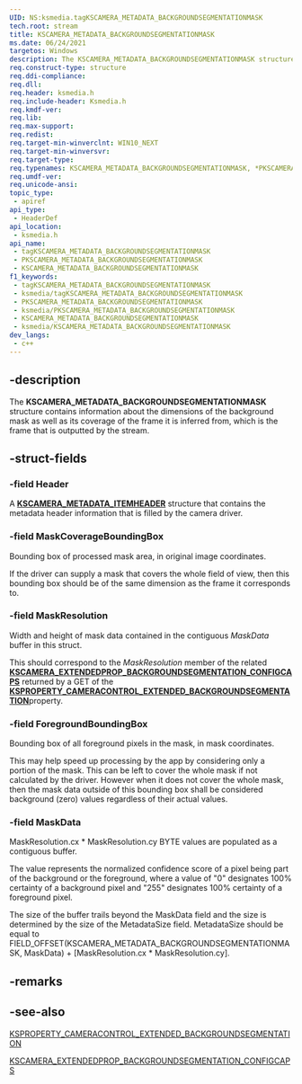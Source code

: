 ```yaml
---
UID: NS:ksmedia.tagKSCAMERA_METADATA_BACKGROUNDSEGMENTATIONMASK
tech.root: stream
title: KSCAMERA_METADATA_BACKGROUNDSEGMENTATIONMASK
ms.date: 06/24/2021
targetos: Windows
description: The KSCAMERA_METADATA_BACKGROUNDSEGMENTATIONMASK structure contains information about the dimensions of the background mask as well as its coverage of the frame it is inferred from, which is the frame that is outputted by the stream.
req.construct-type: structure
req.ddi-compliance: 
req.dll: 
req.header: ksmedia.h
req.include-header: Ksmedia.h
req.kmdf-ver: 
req.lib: 
req.max-support: 
req.redist: 
req.target-min-winverclnt: WIN10_NEXT
req.target-min-winversvr: 
req.target-type: 
req.typenames: KSCAMERA_METADATA_BACKGROUNDSEGMENTATIONMASK, *PKSCAMERA_METADATA_BACKGROUNDSEGMENTATIONMASK
req.umdf-ver: 
req.unicode-ansi: 
topic_type:
 - apiref
api_type:
 - HeaderDef
api_location:
 - ksmedia.h
api_name:
 - tagKSCAMERA_METADATA_BACKGROUNDSEGMENTATIONMASK
 - PKSCAMERA_METADATA_BACKGROUNDSEGMENTATIONMASK
 - KSCAMERA_METADATA_BACKGROUNDSEGMENTATIONMASK
f1_keywords:
 - tagKSCAMERA_METADATA_BACKGROUNDSEGMENTATIONMASK
 - ksmedia/tagKSCAMERA_METADATA_BACKGROUNDSEGMENTATIONMASK
 - PKSCAMERA_METADATA_BACKGROUNDSEGMENTATIONMASK
 - ksmedia/PKSCAMERA_METADATA_BACKGROUNDSEGMENTATIONMASK
 - KSCAMERA_METADATA_BACKGROUNDSEGMENTATIONMASK
 - ksmedia/KSCAMERA_METADATA_BACKGROUNDSEGMENTATIONMASK
dev_langs:
 - c++
---
```


## -description

The **KSCAMERA_METADATA_BACKGROUNDSEGMENTATIONMASK** structure contains information about the dimensions of the background mask as well as its coverage of the frame it is inferred from, which is the frame that is outputted by the stream.

## -struct-fields

### -field Header

A [**KSCAMERA_METADATA_ITEMHEADER**](ns-ksmedia-tagkscamera_metadata_itemheader.md) structure that contains the metadata header information that is filled by the camera driver.

### -field MaskCoverageBoundingBox

Bounding box of processed mask area, in original image coordinates.

If the driver can supply a mask that covers the whole field of view, then this bounding box should be of the same dimension as the frame it corresponds to.

### -field MaskResolution

Width and height of mask data contained in the contiguous *MaskData* buffer in this struct.

This should correspond to the *MaskResolution* member of the related [**KSCAMERA_EXTENDEDPROP_BACKGROUNDSEGMENTATION_CONFIGCAPS**](ns-ksmedia-kscamera_extendedprop_backgroundsegmentation_configcaps.md) returned by a GET of the [**KSPROPERTY_CAMERACONTROL_EXTENDED_BACKGROUNDSEGMENTATION**](/windows-hardware/drivers/stream/ksproperty-cameracontrol-extended-backgroundsegmentation)property.

### -field ForegroundBoundingBox

Bounding box of all foreground pixels in the mask, in mask coordinates.

This may help speed up processing by the app by considering only a portion of the mask. This can be left to cover the whole mask if not calculated by the driver. However when it does not cover the whole mask, then the mask data outside of this bounding box shall be considered background (zero) values regardless of their actual values.

### -field MaskData

MaskResolution.cx * MaskResolution.cy BYTE values are populated as a contiguous buffer.  

The value represents the normalized confidence score of a pixel being part of the background or the foreground, where a value of "0" designates 100% certainty of a background pixel and "255" designates 100% certainty of a foreground pixel.

The size of the buffer trails beyond the MaskData field and the size is determined by the size of the MetadataSize field.  MetadataSize should be equal to FIELD_OFFSET(KSCAMERA_METADATA_BACKGROUNDSEGMENTATIONMASK, MaskData) + [MaskResolution.cx * MaskResolution.cy].

## -remarks

## -see-also

[KSPROPERTY_CAMERACONTROL_EXTENDED_BACKGROUNDSEGMENTATION](/windows-hardware/drivers/stream/ksproperty-cameracontrol-extended-backgroundsegmentation)

[KSCAMERA_EXTENDEDPROP_BACKGROUNDSEGMENTATION_CONFIGCAPS](ns-ksmedia-kscamera_extendedprop_backgroundsegmentation_configcaps.md)

